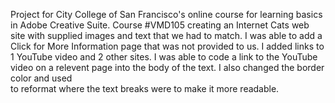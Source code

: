 Project for City College of San Francisco's online course for learning basics in Adobe Creative Suite. Course #VMD105 creating an Internet Cats web site with supplied images and text that we had to match. 
I was able to add a Click for More Information page that was not provided to us. I added links to 1 YouTube video and 2 other sites.
I was able to code a link to the YouTube video on a relevent page into the body of the text.
I also changed the border color and used <br> to reformat where the text breaks were to make it more readable.

